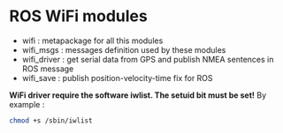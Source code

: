 # ROS WiFi modules

 * wifi : metapackage for all this modules
 * wifi_msgs : messages definition used by these modules
 * wifi_driver : get serial data from GPS and publish NMEA sentences in ROS message
 * wifi_save : publish position-velocity-time fix for ROS

**WiFi driver require the software iwlist. The setuid bit must be set!**
By example :
```bash
chmod +s /sbin/iwlist
```

